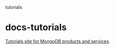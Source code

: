 tutorials
# docs-tutorials
[Tutorials site for MongoDB products and
services](https://docs.mongodb.com/guides/).

